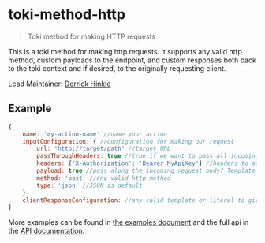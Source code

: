 # toki-method-http <!-- Repo Name -->
> Toki method for making HTTP requests <!-- Repo Brief Description -->

<!-- Long Description -->
This is a toki method for making http requests. It supports any valid http method, custom payloads to the endpoint, and custom responses both back to the toki context and if desired, to the originally requesting client.

<!-- Maintainer (Hint, probably you) -->
Lead Maintainer: [Derrick Hinkle](https://github.com/dhinklexo)

<!-- Badges Go Here -->

<!-- Badge from https://badge.fury.io/ -->
<!-- Build Status from Travis -->
<!-- Security Scan from Snyk.io -->
<!-- Security Scan from NSP -->

<!-- End Badges -->
<!-- Quick Example -->
## Example
```Javascript
{
    name: 'my-action-name' //name your action
    inputConfiguration: { //configuration for making our request
        url: 'http://target/path' //target URL
        passThroughHeaders: true //true if we want to pass all incoming request headers along, or an array of the ones we want to pass
        headers: {'X-Authorization': 'Bearer MyApiKey'} //headers to add
        payload: true //pass along the incoming request body? Template literals are also acceptable
        method: 'post' //any valid http method
        type: 'json' //JSON is default
    }
    clientResponseConfiguration: //any valid template or literal to give back to the client, true to return the output of the request unmodified
}
```
<!-- Customize this if needed -->
More examples can be found in [the examples document](Example.md) and the full api in the [API documentation](API.md).

<!-- Anything Else (Sponsors, Links, Etc) -->
